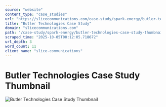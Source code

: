 ```yaml
---
source: "website"
content_type: "case_studies"
url: "https://slicecommunications.com/case-study/spark-energy/butler-technologies-case-study-thumbnail"
title: "Butler Technologies Case Study"
domain: "slicecommunications.com"
path: "/case-study/spark-energy/butler-technologies-case-study-thumbnail"
scraped_time: "2025-10-05T00:12:05.718672"
url_depth: 3
word_count: 11
client_name: "slice-communications"
---
```


# Butler Technologies Case Study Thumbnail

![Butler Technologies Case Study Thumbnail](https://slicecommunications.com/wp-content/uploads/2019/07/Butler-Technologies-Case-Study-Thumbnail.png)